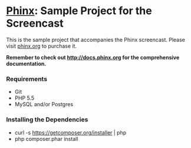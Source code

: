 # [Phinx](http://phinx.org): Sample Project for the Screencast

This is the sample project that accompanies the Phinx screencast. Please visit [phinx.org](http://phinx.org) to purchase it.

**Remember to check out http://docs.phinx.org for the comprehensive documentation.**

### Requirements

* Git
* PHP 5.5
* MySQL and/or Postgres

### Installing the Dependencies

* curl -s https://getcomposer.org/installer | php
* php composer.phar install
